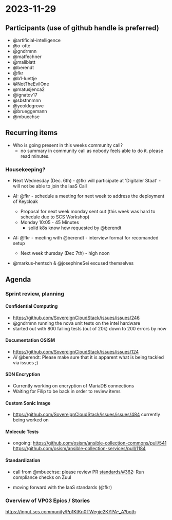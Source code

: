 # 2023-11-29

## Participants (use of github handle is preferred)

* @artificial-intelligence
* @o-otte
* @gndrmnn
* @matfechner
* @maliblatt
* @berendt
* @fkr
* @b1-luettje
* @NotTheEvilOne
* @matusjenca2
* @ignatov17
* @sbstnnmnn
* @yeoldegrove
* @brueggemann
* @mbuechse

## Recurring items

* Who is going present in this weeks community call?
    * no summary in community call as nobody feels able to do it. please read minutes.
  

### Housekeeping?

- Next Wednesday (Dec. 6th) - @fkr will participate at 'Digitaler Staat' - will not be able to join the IaaS Call
- AI: @fkr - schedule a meeting for next week to address the deployment of Keycloak
    - Proposal for next week monday sent out (this week was hard to schedule due to SCS Workshop)
    - Monday 10:05 - 45 Minutes
        - solid k8s know how requested by @berendt
- AI: @fkr - meeting with @berendt - interview format for recomanded setup 
    - Next week thursday (Dec 7th) - high noon

- @markus-hentsch & @josephineSei excused themselves

## Agenda

### Sprint review, planning

#### Confidential Computing

- <https://github.com/SovereignCloudStack/issues/issues/246>
- @gndrmnn running the nova unit tests on the intel hardware
- started out with 800 failing tests (out of 20k) down to 200 errors by now

#### Documentation OSISM

- https://github.com/SovereignCloudStack/issues/issues/124
- _AI_ @berendt: Please make sure that it is apparent what is being tackled via issues ;)

#### SDN Encryption

- Currently working on encryption of MariaDB connections
- Waiting for Filip to be back in order to review items

#### Custom Sonic Image

- https://github.com/SovereignCloudStack/issues/issues/484 currently being worked on

#### Molecule Tests
- ongoing:
https://github.com/osism/ansible-collection-commons/pull/541
https://github.com/osism/ansible-collection-services/pull/1184

#### Standardization

- call from @mbuechse: please review PR [standards/#362](https://github.com/SovereignCloudStack/standards/pull/362): Run compliance checks on Zuul

- moving forward with the IaaS standards (@fkr)

### Overview of VP03 Epics / Stories

https://input.scs.community/Pp1KtKn0TWegje2KYPA-_A?both

